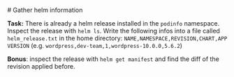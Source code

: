 # Gather helm information

**Task:** There is already a helm release installed in the `podinfo` namespace. Inspect the release with `helm ls`. Write the following infos into a file called `helm_release.txt` in the home directory:
`NAME,NAMESPACE,REVISION,CHART,APP VERSION` (e.g. `wordpress,dev-team,1,wordpress-10.0.0,5.6.2`)

**Bonus**: inspect the release with `helm get manifest` and find the diff of the revision applied before.